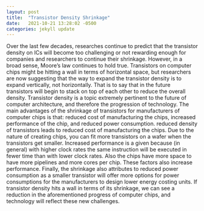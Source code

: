 ```yaml
---
layout: post
title:  "Transistor Density Shrinkage"
date:   2021-10-21 13:28:02 -0500
categories: jekyll update
---
```

Over the last few decades, researches continue to predict that the transistor density on ICs will become too challenging or not rewarding enough for companies and researchers to continue their shrinkage. However, in a broad sense, Moore’s law continues to hold true. Transistors on computer chips might be hitting a wall in terms of horizontal space, but researchers are now suggesting that the way to expand the transistor density is to expand vertically, not horizontally. That is to say that in the future transistors will begin to stack on top of each other to reduce the overall density. Transistor density is a topic extremely pertinent to the future of computer architecture, and therefore the progression of technology. The main advantages of the shrinkage of transistors for manufacturers of computer chips is that: reduced cost of manufacturing the chips, increased performance of the chip, and reduced power consumption. reduced density of transistors leads to reduced cost of manufacturing the chips. Due to the nature of creating chips, you can fit more transistors on a wafer when the transistors get smaller. Increased performance is a given because (in general) with higher clock rates the same instruction will be executed in fewer time than with lower clock rates. Also the chips have more space to have more pipelines and more cores per chip. These factors also increase performance. Finally, the shrinkage also attributes to reduced power consumption as a smaller transistor will offer more options for power consumptions for the manufacturers to design lower energy costing units. If transistor density hits a wall in terms of its shrinkage, we can see a reduction in the aforementioned progress of computer chips, and technology will reflect these new challenges.
